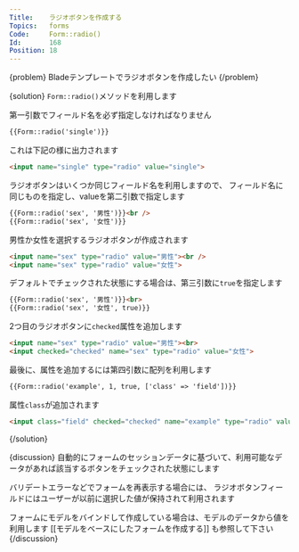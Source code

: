 ```yaml
---
Title:    ラジオボタンを作成する
Topics:   forms
Code:     Form::radio()
Id:       168
Position: 18
---
```


{problem}
Bladeテンプレートでラジオボタンを作成したい
{/problem}

{solution}
`Form::radio()`メソッドを利用します

第一引数でフィールド名を必ず指定しなければなりません

```html
{{Form::radio('single')}}
```

これは下記の様に出力されます

```html
<input name="single" type="radio" value="single">
```

ラジオボタンはいくつか同じフィールド名を利用しますので、
フィールド名に同じものを指定し、valueを第二引数で指定します

```html
{{Form::radio('sex', '男性')}}<br />
{{Form::radio('sex', '女性')}}
```

男性か女性を選択するラジオボタンが作成されます

```html
<input name="sex" type="radio" value="男性"><br />
<input name="sex" type="radio" value="女性">
```

デフォルトでチェックされた状態にする場合は、第三引数に`true`を指定します

```html
{{Form::radio('sex', '男性')}}<br>
{{Form::radio('sex', '女性', true)}}
```

2つ目のラジオボタンに`checked`属性を追加します

```html
<input name="sex" type="radio" value="男性"><br>
<input checked="checked" name="sex" type="radio" value="女性">
```

最後に、属性を追加するには第四引数に配列を利用します

```html
{{Form::radio('example', 1, true, ['class' => 'field'])}}
```

属性`class`が追加されます

```html
<input class="field" checked="checked" name="example" type="radio" value="1">
```
{/solution}

{discussion}
自動的にフォームのセッションデータに基づいて、利用可能なデータがあれば該当するボタンをチェックされた状態にします

バリデートエラーなどでフォームを再表示する場合には、
ラジオボタンフィールドにはユーザーが以前に選択した値が保持されて利用されます

フォームにモデルをバインドして作成している場合は、モデルのデータから値を利用します
[[モデルをベースにしたフォームを作成する]] も参照して下さい
{/discussion}
